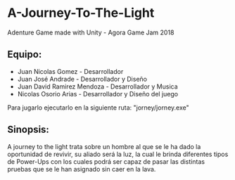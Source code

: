 # A-Journey-To-The-Light
Adenture Game made with Unity - Agora Game Jam 2018

## Equipo:

- Juan Nicolas Gomez - Desarrollador
- Juan José Andrade - Desarrollador y Diseño
- Juan David Ramirez Mendoza - Desarrollador y Musica
- Nicolas Osorio Arias - Desarrollador y Diseño del juego


Para jugarlo ejecutarlo en la siguiente ruta: "jorney/jorney.exe"



## Sinopsis:

A journey to the light trata sobre un hombre al que se le ha dado la oportunidad de revivir, su aliado será la luz, la cual le brinda diferentes tipos de Power-Ups con los cuales podrá ser capaz de pasar las distintas pruebas que se le han asignado sin caer en la lava. 

